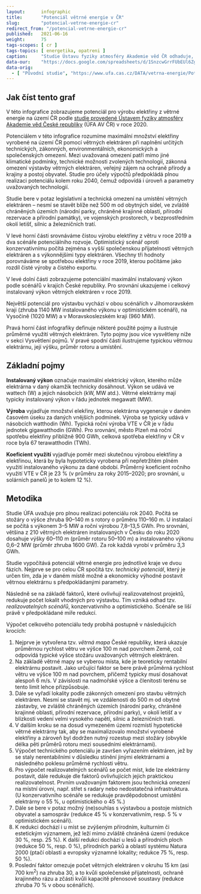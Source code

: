 ```yaml
---
layout:      infographic
title:       "Potenciál větrné energie v ČR"
slug:        "potencial-vetrne-energie-cr"
redirect_from: "/potencial-vetrne-energie-cr"
published:   2021-06-16
weight:      75
tags-scopes: [ cr ]
tags-topics: [ energetika, opatreni ]
caption:     "Studie Ústavu fyziky atmosféry Akademie věd ČR odhaduje, že větrné elektrárny by kolem roku 2040 mohly na území Česka vyrábět až 18,8 TWh elektřiny, což by odpovídalo pokrytí zhruba 28 % spotřeby země v roce 2019."
data-our:    "https://docs.google.com/spreadsheets/d/1SnzcwGrrFUbEUl6Zg7WilwPmeaZcjUvdh53ItkW8Yp0/edit#gid=0"
data-orig:
  - [ "Původní studie", "https://www.ufa.cas.cz/DATA/vetrna-energie/Potencial_vetrne_energie_2020.pdf" ]
---
```


## Jak číst tento graf

V této infografice zobrazujeme potenciál pro výrobu elektřiny z větrné energie na území ČR podle [studie provedené Ústavem fyziky atmosféry Akademie věd České republiky](https://www.ufa.cas.cz/DATA/vetrna-energie/Potencial_vetrne_energie_2020.pdf) (ÚFA AV ČR) v roce 2020.

Potenciálem v této infografice rozumíme maximální množství elektřiny vyrobené na území ČR pomocí větrných elektráren při naplnění určitých technických, zákonných, environmentálních, ekonomických a společenských omezení. Mezi uvažovaná omezení patří mimo jiné klimatické podmínky, technické možnosti zvolených technologií, zákonná omezení výstavby větrných elektráren, veřejný zájem na ochraně přírody a krajiny a postoj obyvatel. Studie pro účely výpočtů předpokládá plnou realizaci potenciálu kolem roku 2040, čemuž odpovídá i úroveň a parametry uvažovaných technologií.

Studie bere v potaz legislativní a technická omezení na umístění větrných elektráren – nesmí se stavět blíže než 500 m od obytných sídel, ve zvláště chráněných územích (národní parky, chráněné krajinné oblasti, přírodní rezervace a přírodní památky), ve vojenských prostorech, v bezprostředním okolí letišť, silnic a železničních tratí.

V levé horní části srovnáváme čistou výrobu elektřiny z větru v roce 2019 a dva scénáře potenciálního rozvoje. Optimistický scénář oproti konzervativnímu počítá zejména s vyšší společenskou přijatelností větrných elektráren a s výkonnějšími typy elektráren. Všechny tři hodnoty porovnáváme se spotřebou elektřiny v roce 2019, kterou počítáme jako rozdíl čisté výroby a čistého exportu.

V levé dolní části zobrazujeme potenciální maximální instalovaný výkon podle scénářů v krajích České republiky. Pro srovnání ukazujeme i celkový instalovaný výkon větrných elektráren v roce 2019.

Největší potenciál pro výstavbu vychází v obou scénářích v Jihomoravském kraji (zhruba 1140 MW instalovaného výkonu v optimistickém scénáři), na Vysočině (1020 MW) a v Moravskoslezském kraji (960 MW).

Pravá horní část infografiky definuje některé použité pojmy a ilustruje průměrné využití větrných elektráren. Tyto pojmy jsou více vysvětleny níže v sekci Vysvětlení pojmů. V pravé spodní části ilustrujeme typickou větrnou elektrárnu, její výšku, průměr rotoru a umístění.

## Základní pojmy

**Instalovaný výkon** označuje maximální elektrický výkon, kterého může elektrárna v daný okamžik technicky dosáhnout. Výkon se udává ve <glossary id="w">wattech (W)</glossary> a jejich násobcích (kW, MW atd.). Větrné elektrárny mají typicky instalovaný výkon v řádu jednotek megawatt (MW).

**Výroba** vyjadřuje množství elekřiny, kterou elektrárna vygeneruje v daném časovém úseku za daných vnějších podmínek. Výroba se typicky udává v násobcích watthodin (Wh). Typická roční výroba VTE v ČR je v řádu jednotek gigawatthodin (GWh). Pro srovnání, město Plzeň má roční spotřebu elektřiny přibližně 900 GWh, celková spotřeba elektřiny v ČR v roce byla 67 terawatthodin (TWh).

**Koeficient využití** vyjadřuje poměr mezi skutečnou výrobou elektřiny a elektřinou, která by byla hypoteticky vyrobena při nepřetržitém plném využití instalovaného výkonu za dané období. Průměrný koeficient ročního využití VTE v ČR je 23 % (v průměru za roky 2015–2020; pro srovnání, u solárních panelů je to kolem 12 %).

## Metodika

Studie ÚFA uvažuje pro plnou realizaci potenciálu rok 2040. Počítá se stožáry o výšce zhruba 90–140 m s rotory o průměru 110–160 m. U instalací se počítá s výkonem 3–5 MW a roční výrobou 7,8–13,5 GWh. Pro srovnání, většina z 210 větrných elektráren instalovaných v Česku do roku 2020 dosahuje výšky 60–110 m (průměr rotoru 50–100 m) a instalovaného výkonu 0,6–2 MW (průměr zhruba 1600 GW). Za rok každá vyrobí v průměru 3,3 GWh.

Studie vypočítává potenciál větrné energie pro jednotlivé kraje ve dvou fázích. Nejprve se pro celou ČR spočítá tzv. *technický potenciál*, který je určen tím, zda je v daném místě možné a ekonomicky výhodné postavit větrnou elektrárnu s předpokládanými parametry.

Následně se na základě faktorů, které ovlivňují realizovatelnost projektů, redukuje počet lokalit vhodných pro výstavbu. Tím vzniká odhad tzv. *realizovatelných scénářů*, konzervativního a optimistického. Scénáře se liší právě v předpokládané míře redukcí.

Výpočet celkového potenciálu tedy probíhá postupně v následujících krocích:

1. Nejprve je vytvořena tzv. *větrná mapa* České republiky, která ukazuje průměrnou rychlost větru ve výšce 100 m nad povrchem Země, což odpovídá typické výšce stožáru uvažovaných větrných elektráren.
2. Na základě větrné mapy se vyberou místa, kde je teoreticky rentabilní elektrárnu postavit. Jako určující faktor se bere právě průměrná rychlost větru ve výšce 100 m nad povrchem, přičemž typicky musí dosahovat alespoň 6 m/s. V závislosti na nadmořské výšce a členitosti terénu se tento limit lehce přizpůsobuje.
3. Dále se vyřadí lokality podle zákonných omezení pro stavbu větrných elektráren. Nesmí se stavět mj. ve vzdálenosti do 500 m od obytné zástavby, ve zvláště chráněných územích (národní parky, chráněné krajinné oblasti, přírodní rezervace, přírodní parky), v okolí letišť a v blízkosti vedení velmi vysokého napětí, silnic a železničních tratí.
4. V dalším kroku se na dosud vymezeném území rozmístí hypotetické větrné elektrárny tak, aby se maximalizovalo množství vyrobené elektřiny a zároveň byl dodržen nutný rozestup mezi stožáry (obvykle délka pěti průměrů rotoru mezi sousedními elektrárnami).
5. Výpočet technického potenciálu je završen vyřazením elektráren, jež by se staly nerentabilními v důsledku stínění jinými elektrárnami a následného poklesu průměrné rychlosti větru.
6. Pro výpočet realizovatelných scénářů se počet míst, kde lze elektrárny postavit, dále redukuje dle faktorů ovlivňujících jejich praktickou realizovatelnost. Prvním uvažovaným faktorem jsou technická omezení na místní úrovni, např. střet s radary nebo nedostatečná infrastruktura. (U konzervativního scénáře se redukuje pravděpodobnost umístění elektrárny o 55 %, u optimistického o 45 %.)
7. Dále se bere v potaz možný (ne)souhlas s výstavbou a postoje místních obyvatel a samospráv (redukce 45 % v konzervativním, resp. 5 % v optimistickém scénáři).
8. K redukci dochází i u míst se zvýšeným přírodním, kulturním či estetickým významem, jež leží mimo zvláště chráněná území (redukce 30 %, resp. 25 %). K další redukci dochází u lesů a přírodních ploch (redukce 50 %, resp. 0 %), přírodních parků a oblastí systému Natura 2000 (ptačí oblasti a evropsky významné lokality; redukce 75 %, resp. 50 %).
9. Poslední faktor omezuje počet větrných elektráren v okruhu 15 km (asi 700 km<sup>2</sup>) na zhruba 30, a to kvůli společenské přijatelnosti, ochraně krajinného rázu a zčásti kvůli kapacitě přenosové soustavy (redukce zhruba 70 % v obou scénářích).
